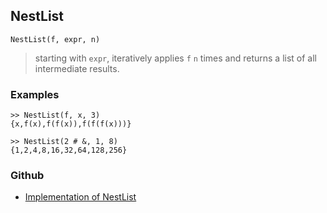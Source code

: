 ## NestList

```
NestList(f, expr, n)
```
> starting with `expr`, iteratively applies `f` `n` times and returns a list of all intermediate results.

### Examples
 
``` 
>> NestList(f, x, 3)
{x,f(x),f(f(x)),f(f(f(x)))}
 
>> NestList(2 # &, 1, 8)
{1,2,4,8,16,32,64,128,256} 
```
  



### Github

* [Implementation of NestList](https://github.com/axkr/symja_android_library/blob/master/symja_android_library/matheclipse-core/src/main/java/org/matheclipse/core/builtin/Programming.java#L1436) 
